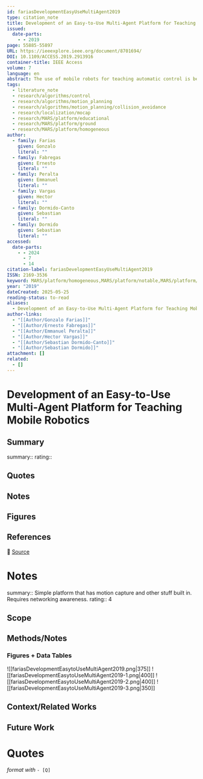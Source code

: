 ```yaml
---
id: fariasDevelopmentEasyUseMultiAgent2019
type: citation_note
title: Development of an Easy-to-Use Multi-Agent Platform for Teaching Mobile Robotics
issued:
  date-parts:
    - - 2019
page: 55885-55897
URL: https://ieeexplore.ieee.org/document/8701694/
DOI: 10.1109/ACCESS.2019.2913916
container-title: IEEE Access
volume: 7
language: en
abstract: The use of mobile robots for teaching automatic control is becoming more popular in engineering curricula. Currently, many robot simulators with high-graphical capabilities can be easily used by instructors to teach control engineering. However, the use of real robots is not as straightforward as simulations. There are many hardware and software details that must be considered before applying control. This paper presents the development of an easy-to-use platform for teaching control of mobile robots. The laboratory has been carefully designed to conceal all technical issues, such as communications or the localization that do not address the fundamental concepts of control engineering. To this end, a position sensor based on computer vision has been developed to provide the positions of the robots on the platform in real time. The Khepera IV robot has been selected for this platform because of its ﬂexibility and advanced built-in sensors but the laboratory could be easily adapted for similar robots. The platform offers the opportunity to perform laboratory practices to test many different control strategies within a real experimental multi-agent environment. A methodology for using the platform in the lab is also provided.
tags:
  - literature_note
  - research/algorithms/control
  - research/algorithms/motion_planning
  - research/algorithms/motion_planning/collision_avoidance
  - research/localization/mocap
  - research/MARS/platform/educational
  - research/MARS/platform/ground
  - research/MARS/platform/homogeneous
author:
  - family: Farias
    given: Gonzalo
    literal: ""
  - family: Fabregas
    given: Ernesto
    literal: ""
  - family: Peralta
    given: Emmanuel
    literal: ""
  - family: Vargas
    given: Hector
    literal: ""
  - family: Dormido-Canto
    given: Sebastian
    literal: ""
  - family: Dormido
    given: Sebastian
    literal: ""
accessed:
  date-parts:
    - - 2024
      - 7
      - 14
citation-label: fariasDevelopmentEasyUseMultiAgent2019
ISSN: 2169-3536
keyword: MARS/platform/homogeneous,MARS/platform/notable,MARS/platform/affordable
year: "2019"
dateCreated: 2025-05-25
reading-status: to-read
aliases:
  - Development of an Easy-to-Use Multi-Agent Platform for Teaching Mobile Robotics
author-links:
  - "[[Author/Gonzalo Farias]]"
  - "[[Author/Ernesto Fabregas]]"
  - "[[Author/Emmanuel Peralta]]"
  - "[[Author/Hector Vargas]]"
  - "[[Author/Sebastian Dormido-Canto]]"
  - "[[Author/Sebastian Dormido]]"
attachment: []
related:
  - []
---
```


# Development of an Easy-to-Use Multi-Agent Platform for Teaching Mobile Robotics

## Summary
summary::
rating::

## Quotes

## Notes

## Figures

## References

🔗 [Source](https://ieeexplore.ieee.org/document/8701694/)


# Notes

summary:: Simple platform that has motion capture and other stuff built in. Requires networking awareness.
rating:: 4

## Scope

## Methods/Notes

### Figures + Data Tables

![[fariasDevelopmentEasytoUseMultiAgent2019.png|375]]
![[fariasDevelopmentEasytoUseMultiAgent2019-1.png|400]]
![[fariasDevelopmentEasytoUseMultiAgent2019-2.png|400]]
![[fariasDevelopmentEasytoUseMultiAgent2019-3.png|350]]

## Context/Related Works

## Future Work

# Quotes

_format with_ `- [Q]`
